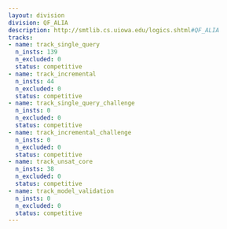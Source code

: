 ```yaml
---
layout: division
division: QF_ALIA
description: http://smtlib.cs.uiowa.edu/logics.shtml#QF_ALIA
tracks:
- name: track_single_query
  n_insts: 139
  n_excluded: 0
  status: competitive
- name: track_incremental
  n_insts: 44
  n_excluded: 0
  status: competitive
- name: track_single_query_challenge
  n_insts: 0
  n_excluded: 0
  status: competitive
- name: track_incremental_challenge
  n_insts: 0
  n_excluded: 0
  status: competitive
- name: track_unsat_core
  n_insts: 38
  n_excluded: 0
  status: competitive
- name: track_model_validation
  n_insts: 0
  n_excluded: 0
  status: competitive
---
```


